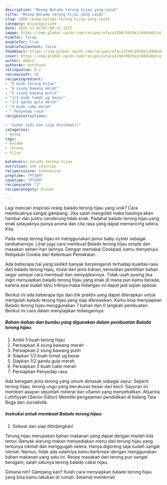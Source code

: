 ```yaml
---
description: "Resep Balado terong hijau yang Lezat"
title: "Resep Balado terong hijau yang Lezat"
slug: 1866-resep-balado-terong-hijau-yang-lezat
category: Uncategorized
date: 2022-11-01T07:09:21.315Z
image: https://img-global.cpcdn.com/recipes/efaca3290c9929a3/680x482cq70/balado-terong-hijau-foto-resep-utama.jpg
hideToc: false
enableToc: true
enableTocContent: false
thumbnail: https://img-global.cpcdn.com/recipes/efaca3290c9929a3/680x482cq70/balado-terong-hijau-foto-resep-utama.jpg
cover: https://img-global.cpcdn.com/recipes/efaca3290c9929a3/680x482cq70/balado-terong-hijau-foto-resep-utama.jpg
author: Admin
authorAv: notfound
ratingvalue: 4.2
reviewcount: 16
recipeingredient:
- "5 buah terong hijau"
- "4 siung bawang merah"
- "2 siung bawang putih"
- "1/2 buah tomat yg besar"
- "1/2 gandu gula merah"
- "3 buah cabe merah"
- " Penyedap rasa"
recipeinstructions:

- "Sudah jadi dan siap dinikmati!"
categories:
- Resep
tags:
- balado
- terong
- hijau

katakunci: balado terong hijau 
nutrition: 146 calories
recipecuisine: Indonesian
preptime: "PT36M"
cooktime: "PT55M"
recipeyield: "2"
recipecategory: Dinner

---
```





Lagi mencari inspirasi resep balado terong hijau yang unik? Cara membuatnya sangat gampang. Jika salah mengolah maka hasilnya akan hambar dan justru cenderung tidak enak. Padahal balado terong hijau yang enak selayaknya punya aroma dan cita rasa yang dapat memancing selera Kita.





Pada resep terong hijau ini menggunakan jamur baby oyster sebagai tambahannya. Lihat juga cara membuat Balado terong hijau simple dan masakan sehari-hari lainnya. Dengan memakai Cookpad, kamu menyetujui Kebijakan Cookie dan Ketentuan Pemakaian.

Ada beberapa hal yang sedikit banyak berpengaruh terhadap kualitas rasa dari balado terong hijau, mulai dari jenis bahan, kemudian pemilihan bahan segar sampai cara membuat dan menyajikannya. Tidak usah pusing jika ingin menyiapkan balado terong hijau yang enak di mana pun kamu berada, karena asal sudah tahu triknya maka hidangan ini dapat jadi sajian spesial.






Berikut ini ada beberapa tips dan trik praktis yang dapat diterapkan untuk mengolah balado terong hijau yang siap dikreasikan. Kamu bisa menyiapkan Balado terong hijau menggunakan 7 bahan dan 0 langkah pembuatan. Berikut ini cara dalam menyiapkan hidangannya.

<!--inarticleads1-->

##### Bahan-bahan dan bumbu yang digunakan dalam pembuatan Balado terong hijau:

1. Ambil 5 buah terong hijau
1. Persiapkan 4 siung bawang merah
1. Persiapkan 2 siung bawang putih
1. Siapkan 1/2 buah tomat yg besar
1. Siapkan 1/2 gandu gula merah
1. Persiapkan 3 buah cabe merah
1. Persiapkan  Penyedap rasa


Ada beragam jenis terong yang umum dimasak sebagai sayur. Seperti terong hijau, terong ungu yang berukuran besar dan kecil. Sayuran ini memberi asupan sejumlah mineral dan vitamin yang menyehatkan. Atsarina Luthfiyyah (Senior Editor) Memiliki pengalaman pendidikan di bidang Tata Boga dan Jurnalistik. 

<!--inarticleads2-->

##### Instruksi untuk membuat Balado terong hijau:


1. Selesai dan siap dihidangkan!

Terung hijau merupakan bahan makanan yang dapat dengan mudah kita temui. Banyak warung makan menyediakan menu dari terung hijau yang tentunya nikmat dan menggugah selera. Hanya digoreng saja sudah sangat nikmat. Namun, tidak ada salahnya kamu berkreasi dengan menggunakan bahan makanan yang satu ini. Resep masakan dari terong pun sangat beragam, salah satunya terong balado cabai hijau. 

Gimana nih? Gampang kan? Itulah cara menyiapkan balado terong hijau yang bisa kamu lakukan di rumah. Selamat menikmati
